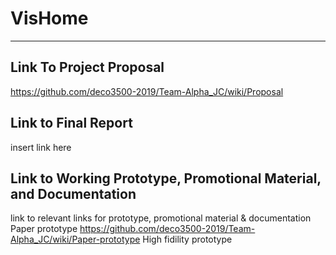 # VisHome
***
## Link To Project Proposal
https://github.com/deco3500-2019/Team-Alpha_JC/wiki/Proposal

## Link to Final Report
insert link here

## Link to Working Prototype, Promotional Material, and Documentation  
link to relevant links for prototype, promotional material & documentation
Paper prototype
https://github.com/deco3500-2019/Team-Alpha_JC/wiki/Paper-prototype
High fidility prototype

